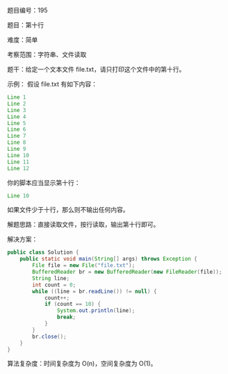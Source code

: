 题目编号：195

题目：第十行

难度：简单

考察范围：字符串、文件读取

题干：给定一个文本文件 file.txt，请只打印这个文件中的第十行。

示例：
假设 file.txt 有如下内容：
```java
Line 1
Line 2
Line 3
Line 4
Line 5
Line 6
Line 7
Line 8
Line 9
Line 10
Line 11
Line 12
```
你的脚本应当显示第十行：
```java
Line 10
```
如果文件少于十行，那么则不输出任何内容。

解题思路：直接读取文件，按行读取，输出第十行即可。

解决方案：

```java
public class Solution {
    public static void main(String[] args) throws Exception {
        File file = new File("file.txt");
        BufferedReader br = new BufferedReader(new FileReader(file));
        String line;
        int count = 0;
        while ((line = br.readLine()) != null) {
            count++;
            if (count == 10) {
                System.out.println(line);
                break;
            }
        }
        br.close();
    }
}
```

算法复杂度：时间复杂度为 O(n)，空间复杂度为 O(1)。